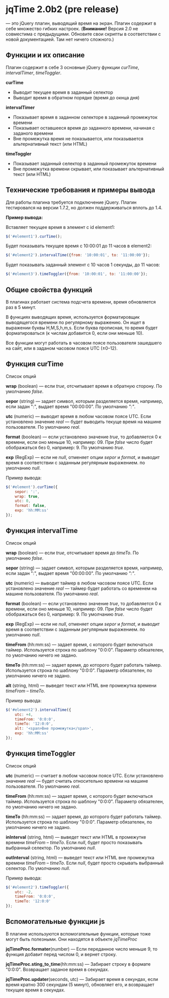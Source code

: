 jqTime 2.0b2 (pre release)
==========================

— это jQuery плагин, выводящий время на экран. Плагин содержит в себе множество гибких настроек.
(**Внимание!** Версия 2.0 не совместима с предыдущими. Обновите свои скрипты в соответствии с новой документацией. Там нет ничего сложного.)

Функции и их описание
---------------------

Плагин содержит в себе 3 основные jQuery функции *curTime*, *intervalTimer*, *timeToggler*.

**curTime**

- Выводит текущее время в заданный селектор
- Выводит время в обратном порядке (время до окнца дня)

**intervalTimer**

- Показывает время в заданном селекторе в заданный промежуток времени
- Показывает оставшееся время до заданного времени, начиная с заданого времени
- Вне промежутка время не показывается, или показывается альтернативный текст (или HTML)

**timeToggler**

- Показывает заданный селектор в заданный промежуток времени
- Вне промежутка времени скрывает, или показывает альтернативный текст (или HTML)

Технические требования и примеры вывода
---------------------------------------

Для работы плагина требуется подключение jQuery. Плагин тестировался на версии 1.7.2, но должен поддерживаться вплоть до 1.4.

**Пример вывода:**

Вставляет текущее время в элемент с id element1:

~~~~~ js
$('#element1').curTime();
~~~~~

Будет показывать текущее время с 10:00:01 до 11 часов в element2:
	
~~~~~ js
$('#element2').intervalTime({from: '10:00:01', to: '11:00:00'});
~~~~~

Будет показывать заданный элемент с 10 часов 1 секунды, до 11 часов:

~~~~~ js	
$('#element3').timeToggler({from: '10:00:01', to: '11:00:00'});
~~~~~

Общие свойства функций
----------------------

В плагинах работает система подсчета времени, время обновляется раз в 5 минут.

В функциях выводящих время, используется форматировщик выводящегося времени по регулярному выражению. Он ищет в выражении буквы H,M,S,h,m,s. Если буква прописная, то время будет форматироваться (к числам добавится 0, если они меньше 10).

Все функции могут работать в часовом поясе пользователя зашедшего на сайт, или в заданом часовом поясе UTC (±0–12).

Функция curTime
---------------

Список опций

**wrap** (boolean) — если *true*, отсчитывает время в обратную сторону. По умолчанию *false*.

**sepor** (string) — задает символ, которым разделяется время, например, если задан ":", выдает время "00:00:00". По умолчанию *":"*.

**utc** (numeric) — выводит время в любом часовом поясе UTC. Если установлено значение *real* — будет выводить текуще время на машине пользователя. По умолчанию *real*.

**format** (boolean) — если установлено значение *true*, то добавляется 0 к времени, если оно меньше 10, например: 09. При *false* число будет обображаться без 0, например: 9. По умолчанию *true*.

**exp** (RegExp) — если не *null*, отменяет опции *sepor* и *format*, и выводит время в соответствии с заданным регулярным выражением. по умолчанию *null*.

Пример вывода:
~~~~~ js
$('#element').curTime({
	sepor: ':',
	wrap: true,
	utc: 0,
	format: false,
	exp: 'hh:MM:ss'
});
~~~~~

Функция intervalTime
--------------------

Список опций

**wrap** (boolean) — если *true*, отсчитывает время до *timeTo*. По умолчанию *false*.

**sepor** (string) — задает символ, которым разделяется время, например, если задан ":", выдает время "00:00:00". По умолчанию *":"*.

**utc** (numeric) — выводит таймер в любом часовом поясе UTC. Если установлено значение *real* — таймер будет работать со временем на машине пользователя. По умолчанию *real*.

**format** (boolean) — если установлено значение *true*, то добавляется 0 к времени, если оно меньше 10, например: 09. При *false* число будет обображаться без 0, например: 9. По умолчанию *true*.

**exp** (RegExp) — если не *null*, отменяет опции *sepor* и *format*, и выводит время в соответствии с заданным регулярным выражением. по умолчанию *null*.

**timeFrom** (hh:mm:ss) — задает время, с которого будет включаться таймер. Используется строка по шаблону "0:0:0". Параметр обязателен, по умолчанию ничего не задано.

**timeTo** (hh:mm:ss) — задает время, до которого будет работать таймер. Используется строка по шаблону "0:0:0". Параметр обязателен, по умолчанию ничего не задано.

**alt** (string, html) — выведет текст или HTML вне промежутка времени *timeFrom – timeTo*.

Пример вывода:

~~~~~ js
$('#element2').intervalTime({
	utc: +4,
	timeFrom: '0:0:0',
	timeTo: '12:0:0',
	alt: '<span>Вне промежутка</span>',
	exp: 'hh:MM:ss'
});
~~~~~

Функция timeToggler
-------------------

Список опций

**utc** (numeric) — считает в любом часовом поясе UTC. Если установлено значение *real* — будет считать относительно времени на машине пользователя. По умолчанию *real*.

**timeFrom** (hh:mm:ss) — задает время, с которого будет включаться таймер. Используется строка по шаблону "0:0:0". Параметр обязателен, по умолчанию ничего не задано.

**timeTo** (hh:mm:ss) — задает время, до которого будет работать таймер. Используется строка по шаблону "0:0:0". Параметр обязателен, по умолчанию ничего не задано.

**inInterval** (string, html) — выведет текст или HTML в промежутке времени *timeFrom – timeTo*. Если *null*, будет просто показывать выбранный селектор. По умолчанию *null*.

**outInterval** (string, html) — выведет текст или HTML вне промежутка времени *timeFrom – timeTo*. Если *null*, будет просто скрывать выбранный селектор. По умолчанию *null*.

Пример вывода:

~~~~~ js
$('#element2').timeToggler({
	utc: -2,
	timeFrom: '0:0:0',
	timeTo: '12:0:0'
});
~~~~~

Вспомогательные функции js
--------------------------

В плагине используются вспомогательные функции, которые тоже могут быть полезными. Они находятся в объекте *jqTimeProc*

**jqTimeProc.formater**(number) — Если переданное число меньше 9, то функция добавит перед числом 0, и вернет строку.

**jqTimeProc.sting_to_time**(hh:mm:ss) — Забирает строку в формате "0:0:0". Возвращает заданое время в секундах.

**jqTimeProc.updater**(seconds, utc) — Забирает время в секундах, если время кратно 300 секундам (5 минут), обновляет его, и возвращает текущее время в секундах.
